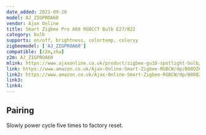 ```yaml
---
date_added: 2021-09-20
model: AJ_ZIGPROA60
vendor: Ajax Online
title: Smart Zigbee Pro A60 RGBCCT Bulb E27/B22
category: bulb
supports: on/off, brightness, colortemp, colorxy
zigbeemodel: ['AJ_ZIGPROA60']
compatible: [z2m,zha]
z2m: AJ_ZIGPROA60
mlink: https://www.ajaxonline.co.uk/product/zigbee-gu10-spotlight-bulb/
link: https://www.amazon.co.uk/Ajax-Online-Smart-Zigbee-RGBCW/dp/B08QZQ1YF5
link2: https://www.amazon.co.uk/Ajax-Online-Smart-Zigbee-RGBCW/dp/B08QZRHHXS
link3: 
link4: 
---
```


## Pairing
Slowly power cycle five times to factory reset.
